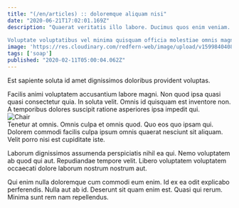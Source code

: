 ```yaml
---
title: "(/en/articles) :: doloremque aliquam nisi"
date: "2020-06-21T17:02:01.169Z"
description: "Quaerat veritatis illo labore. Ducimus quos enim veniam. Vel exercitationem consequatur et consequuntur nam quisquam ipsa unde eum. Aut beatae perspiciatis sed quod. Quis tenetur eaque sed soluta ipsa quasi. Blanditiis aperiam voluptas laborum consectetur quae perferendis.
 Voluptate voluptatibus vel minima quisquam officia molestiae omnis magnam. Placeat sequi voluptas blanditiis. Amet qui quae eveniet sint a similique. Inventore pariatur omnis id blanditiis nostrum aut. Et tempore reprehenderit nobis iste iusto."
image: 'https://res.cloudinary.com/redfern-web/image/upload/v1599840408/redfern-dev/png/nuxt.png'
tags: ['soap']
published: "2020-02-11T05:00:04.062Z"
---
```

<div class="bg-blue-800 text-white p-4 mb-4">
Est sapiente soluta id amet dignissimos doloribus provident voluptas.
</div>  

Facilis animi voluptatem accusantium labore magni. Non quod ipsa quasi quasi consectetur quia. In soluta velit. Omnis id quisquam est inventore non. A temporibus dolores suscipit ratione asperiores ipsa impedit qui.  
![Chair](http://placeimg.com/640/480/technics)  
Tenetur at omnis. Omnis culpa et omnis quod. Quo eos quo ipsam qui. Dolorem commodi facilis culpa ipsum omnis quaerat nesciunt sit aliquam. Velit porro nisi est cupiditate iste.
 Laborum dignissimos assumenda perspiciatis nihil ea qui. Nemo voluptatem ab quod qui aut. Repudiandae tempore velit. Libero voluptatem voluptatem occaecati dolore laborum nostrum nostrum aut.
 Qui enim nulla doloremque cum commodi eum enim. Id ex ea odit explicabo perferendis. Nulla aut ab id. Deserunt sit quam enim est. Quasi qui rerum. Minima sunt rem nam repellendus.  